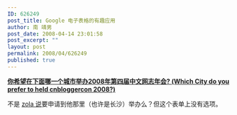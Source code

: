 ```yaml
---
ID: 626249
post_title: Google 电子表格的有趣应用
author: 南 靖男
post_date: 2008-04-14 23:01:58
post_excerpt: ""
layout: post
permalink: 2008/04/626249
published: true
---
```

<strong><a href="https://spreadsheets.google.com/viewform?key=pVaQwN7WNlsazeRs1Y1G5IQ" title="你希望在下面哪一个城市举办2008年第四届中文网志年会? (Which City do you prefer to held cnbloggercon 2008?)"><span class="ss-q-title">你希望在下面哪一个城市举办2008年第四届中文网志年会?  (Which City do you prefer to held cnbloggercon 2008?)</span></a></strong>

不是 <a href="http://tinyurl.com/6gkred" title="去煤炭坝玩的交通路线的相关资料">zola 说</a>要申请到他那里（也许是长沙）举办么？但这个表单上没有选项。